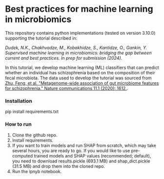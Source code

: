 # Best practices for machine learning in microbiomics

This repository contains python implementations (tested on version 3.10.0) supporting the tutorial described in:

_Dudek, N.K., Chakhvadze, M., Kobakhidze, S., Kantidze, O., Gankin, Y. Supervised machine learning in microbiomics: bridging the gap between current and best practices. In prep for submission (2024)._

In this tutorial, we develop machine learning (ML) classifiers that can predict whether an individual has schizophrenia based on the composition of their fecal microbiota. The data used to develop the tutorial was sourced from [Zhu, Feng, et al. "Metagenome-wide association of gut microbiome features for schizophrenia." Nature communications 11.1 (2020): 1612.](https://www.nature.com/articles/s41467-020-15457-9).

### Installation

pip install requirements.txt

### How to run

1. Clone the github repo.
2. Install requirements.
3. If you want to train models and run SHAP from scratch, which may take several hours, you are ready to go. If you would like to use pre-computed trained models and SHAP values (recommended; default), you need to download results.pickle (693.1 MB) and shap_dict.pickle (31.5 MB) and drop them into the cloned repo.
4. Run the ipnyb notebook. 

